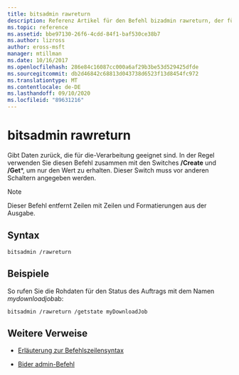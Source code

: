 ```yaml
---
title: bitsadmin rawreturn
description: Referenz Artikel für den Befehl bizadmin rawreturn, der für die Verarbeitung geeignete Daten zurückgibt.
ms.topic: reference
ms.assetid: bbe97130-26f6-4cdd-84f1-baf530ce38b7
ms.author: lizross
author: eross-msft
manager: mtillman
ms.date: 10/16/2017
ms.openlocfilehash: 286e84c16087cc000a6af29b3be53d529425dfde
ms.sourcegitcommit: db2d46842c68813d043738d6523f13d8454fc972
ms.translationtype: MT
ms.contentlocale: de-DE
ms.lasthandoff: 09/10/2020
ms.locfileid: "89631216"
---
```

# <a name="bitsadmin-rawreturn"></a>bitsadmin rawreturn

Gibt Daten zurück, die für die-Verarbeitung geeignet sind. In der Regel verwenden Sie diesen Befehl zusammen mit den Switches **/Create** und **/Get***, um nur den Wert zu erhalten. Dieser Switch muss vor anderen Schaltern angegeben werden.

> [!NOTE]
> Dieser Befehl entfernt Zeilen mit Zeilen und Formatierungen aus der Ausgabe.

## <a name="syntax"></a>Syntax

```
bitsadmin /rawreturn
```

## <a name="examples"></a>Beispiele

So rufen Sie die Rohdaten für den Status des Auftrags mit dem Namen *mydownloadjob*ab:

```
bitsadmin /rawreturn /getstate myDownloadJob
```

## <a name="additional-references"></a>Weitere Verweise

- [Erläuterung zur Befehlszeilensyntax](command-line-syntax-key.md)

- [Bider admin-Befehl](bitsadmin.md)
